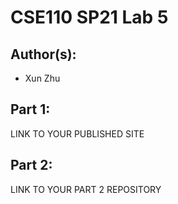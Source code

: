 # CSE110 SP21 Lab 5

## Author(s):
- Xun Zhu

## Part 1:

LINK TO YOUR PUBLISHED SITE

## Part 2:

LINK TO YOUR PART 2 REPOSITORY